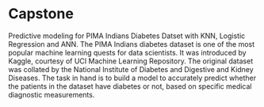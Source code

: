 # Capstone
Predictive modeling for PIMA Indians Diabetes Datset with KNN, Logistic Regression and ANN. 
The PIMA Indians diabetes dataset is one of the most popular machine
learning quests for data scientists. It was introduced by Kaggle,
courtesy of UCI Machine Learning Repository. The original dataset
was collated by the National Institute of Diabetes and Digestive and
Kidney Diseases. The task in hand is to build a model to accurately
predict whether the patients in the dataset have diabetes or not, based
on specific medical diagnostic measurements.
